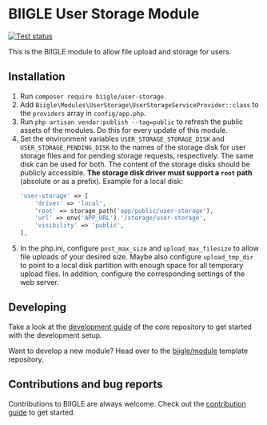 # BIIGLE User Storage Module

[![Test status](https://github.com/biigle/user-storage/workflows/Tests/badge.svg)](https://github.com/biigle/user-storage/actions?query=workflow%3ATests)

This is the BIIGLE module to allow file upload and storage for users.

## Installation

1. Run `composer require biigle/user-storage`.
2. Add `Biigle\Modules\UserStorage\UserStorageServiceProvider::class` to the `providers` array in `config/app.php`.
3. Run `php artisan vendor:publish --tag=public` to refresh the public assets of the modules. Do this for every update of this module.
4. Set the environment variables `USER_STORAGE_STORAGE_DISK` and `USER_STORAGE_PENDING_DISK` to the names of the storage disk for user storage files and for pending storage requests, respectively. The same disk can be used for both. The content of the storage disks should be publicly accessible. **The storage disk driver must support a `root` path** (absolute or as a prefix). Example for a local disk:
    ```php
    'user-storage' => [
        'driver' => 'local',
        'root' => storage_path('app/public/user-storage'),
        'url' => env('APP_URL').'/storage/user-storage',
        'visibility' => 'public',
    ],
    ```
5. In the php.ini, configure `post_max_size` and `upload_max_filesize` to allow file uploads of your desired size. Maybe also configure `upload_tmp_dir` to point to a local disk partition with enough space for all temporary upload files. In addition, configure the corresponding settings of the web server.

## Developing

Take a look at the [development guide](https://github.com/biigle/core/blob/master/DEVELOPING.md) of the core repository to get started with the development setup.

Want to develop a new module? Head over to the [biigle/module](https://github.com/biigle/module) template repository.

## Contributions and bug reports

Contributions to BIIGLE are always welcome. Check out the [contribution guide](https://github.com/biigle/core/blob/master/CONTRIBUTING.md) to get started.
